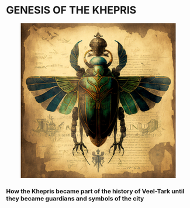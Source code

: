 # GENESIS OF THE KHEPRIS

<figure><img src="../../.gitbook/assets/NES__NFT__Crap_Gang_neo-Victorian_khepri_scarab_with_polished_m_d5f63bbf-78b0-4844-a671-2992a918e112.png" alt=""><figcaption></figcaption></figure>

### How the Khepris became part of the history of Veel-Tark until they became guardians and symbols of the city
